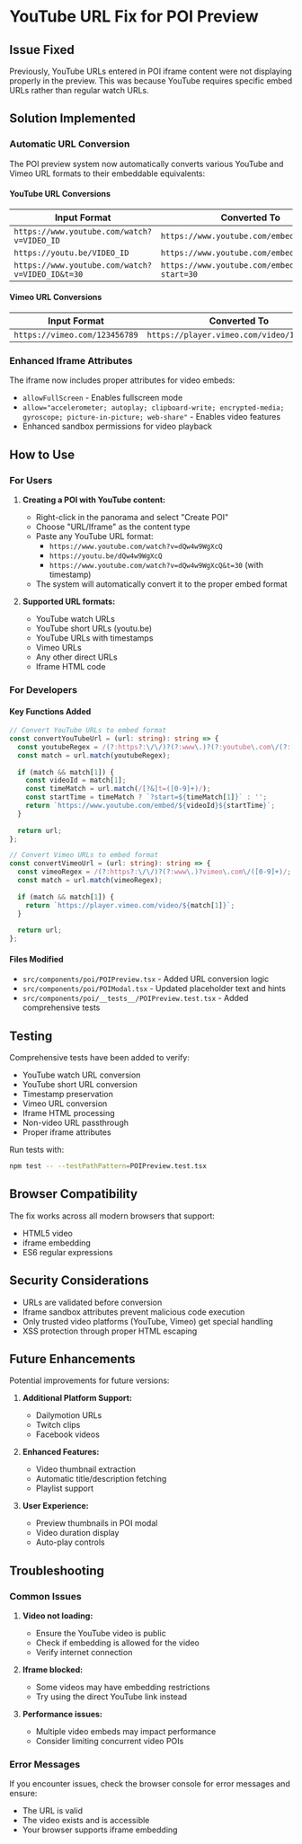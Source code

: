 # YouTube URL Fix for POI Preview

## Issue Fixed

Previously, YouTube URLs entered in POI iframe content were not displaying properly in the preview. This was because YouTube requires specific embed URLs rather than regular watch URLs.

## Solution Implemented

### Automatic URL Conversion

The POI preview system now automatically converts various YouTube and Vimeo URL formats to their embeddable equivalents:

#### YouTube URL Conversions

| Input Format | Converted To |
|--------------|-------------|
| `https://www.youtube.com/watch?v=VIDEO_ID` | `https://www.youtube.com/embed/VIDEO_ID` |
| `https://youtu.be/VIDEO_ID` | `https://www.youtube.com/embed/VIDEO_ID` |
| `https://www.youtube.com/watch?v=VIDEO_ID&t=30` | `https://www.youtube.com/embed/VIDEO_ID?start=30` |

#### Vimeo URL Conversions

| Input Format | Converted To |
|--------------|-------------|
| `https://vimeo.com/123456789` | `https://player.vimeo.com/video/123456789` |

### Enhanced Iframe Attributes

The iframe now includes proper attributes for video embeds:

- `allowFullScreen` - Enables fullscreen mode
- `allow="accelerometer; autoplay; clipboard-write; encrypted-media; gyroscope; picture-in-picture; web-share"` - Enables video features
- Enhanced sandbox permissions for video playback

## How to Use

### For Users

1. **Creating a POI with YouTube content:**
   - Right-click in the panorama and select "Create POI"
   - Choose "URL/Iframe" as the content type
   - Paste any YouTube URL format:
     - `https://www.youtube.com/watch?v=dQw4w9WgXcQ`
     - `https://youtu.be/dQw4w9WgXcQ`
     - `https://www.youtube.com/watch?v=dQw4w9WgXcQ&t=30` (with timestamp)
   - The system will automatically convert it to the proper embed format

2. **Supported URL formats:**
   - YouTube watch URLs
   - YouTube short URLs (youtu.be)
   - YouTube URLs with timestamps
   - Vimeo URLs
   - Any other direct URLs
   - Iframe HTML code

### For Developers

#### Key Functions Added

```typescript
// Convert YouTube URLs to embed format
const convertYouTubeUrl = (url: string): string => {
  const youtubeRegex = /(?:https?:\/\/)?(?:www\.)?(?:youtube\.com\/(?:[^\/\n\s]+\/\S+\/|(?:v|e(?:mbed)?)\/|\S*?[?&]v=)|youtu\.be\/)([a-zA-Z0-9_-]{11})/;
  const match = url.match(youtubeRegex);
  
  if (match && match[1]) {
    const videoId = match[1];
    const timeMatch = url.match(/[?&]t=([0-9]+)/);
    const startTime = timeMatch ? `?start=${timeMatch[1]}` : '';
    return `https://www.youtube.com/embed/${videoId}${startTime}`;
  }
  
  return url;
};

// Convert Vimeo URLs to embed format
const convertVimeoUrl = (url: string): string => {
  const vimeoRegex = /(?:https?:\/\/)?(?:www\.)?vimeo\.com\/([0-9]+)/;
  const match = url.match(vimeoRegex);
  
  if (match && match[1]) {
    return `https://player.vimeo.com/video/${match[1]}`;
  }
  
  return url;
};
```

#### Files Modified

- `src/components/poi/POIPreview.tsx` - Added URL conversion logic
- `src/components/poi/POIModal.tsx` - Updated placeholder text and hints
- `src/components/poi/__tests__/POIPreview.test.tsx` - Added comprehensive tests

## Testing

Comprehensive tests have been added to verify:

- YouTube watch URL conversion
- YouTube short URL conversion
- Timestamp preservation
- Vimeo URL conversion
- Iframe HTML processing
- Non-video URL passthrough
- Proper iframe attributes

Run tests with:
```bash
npm test -- --testPathPattern=POIPreview.test.tsx
```

## Browser Compatibility

The fix works across all modern browsers that support:
- HTML5 video
- iframe embedding
- ES6 regular expressions

## Security Considerations

- URLs are validated before conversion
- Iframe sandbox attributes prevent malicious code execution
- Only trusted video platforms (YouTube, Vimeo) get special handling
- XSS protection through proper HTML escaping

## Future Enhancements

Potential improvements for future versions:

1. **Additional Platform Support:**
   - Dailymotion URLs
   - Twitch clips
   - Facebook videos

2. **Enhanced Features:**
   - Video thumbnail extraction
   - Automatic title/description fetching
   - Playlist support

3. **User Experience:**
   - Preview thumbnails in POI modal
   - Video duration display
   - Auto-play controls

## Troubleshooting

### Common Issues

1. **Video not loading:**
   - Ensure the YouTube video is public
   - Check if embedding is allowed for the video
   - Verify internet connection

2. **Iframe blocked:**
   - Some videos may have embedding restrictions
   - Try using the direct YouTube link instead

3. **Performance issues:**
   - Multiple video embeds may impact performance
   - Consider limiting concurrent video POIs

### Error Messages

If you encounter issues, check the browser console for error messages and ensure:
- The URL is valid
- The video exists and is accessible
- Your browser supports iframe embedding